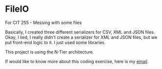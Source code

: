 # FileIO
For CIT 255 - Messing with some files

Basically, I created three different serializers for CSV, XML and JSON files.
Okay, I lied, I really didn't create a serializer for XML and JSON files, but we put front-end logic to it. I just used some libraries.

This project is using the N-Tier architecture. 

If would like to know more about this coding exercise, here is my [email](mailto:wjmiller2016@gmail.com).
